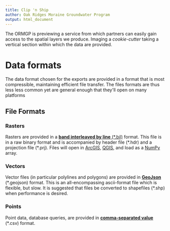 ```yaml
---
title: Clip 'n Ship
author: Oak Ridges Moraine Groundwater Program
output: html_document
---
```


The ORMGP is previewing a service from which partners can easily gain access to the spatial layers we produce.  Imaging a *cookie-cutter* taking a vertical section within which the data are provided.


# Data formats
The data format chosen for the exports are provided in a format that is most compressible, maintaining efficient file transfer. The files formats are thus less less common yet are general enough that they'll open on many platforms

## File Formats

### Rasters
Rasters are provided in a [**band interleaved by line** (\*.bil)](https://desktop.arcgis.com/en/arcmap/10.5/manage-data/raster-and-images/bil-bip-and-bsq-raster-files.htm) format.  This file is in a raw binary format and is accompanied by header file (\*.hdr) and a projection file (\*.prj).  Files will open in [ArcGIS](https://www.arcgis.com/index.html), [QGIS](https://www.qgis.org/en/site/), and load as a [NumPy](https://numpy.org/) array.

### Vectors
Vector files (in particular polylines and polygons) are provided in [**GeoJson**](https://geojson.org/) (\*.geojson) format.  This is an all-encompassing ascii-format file which is flexible, but slow. It is suggested that files be converted to shapefiles (\*.shp) when performance is desired.

### Points
Point data, database queries, are provided in [**comma-separated value**]() (\*.csv) format.

